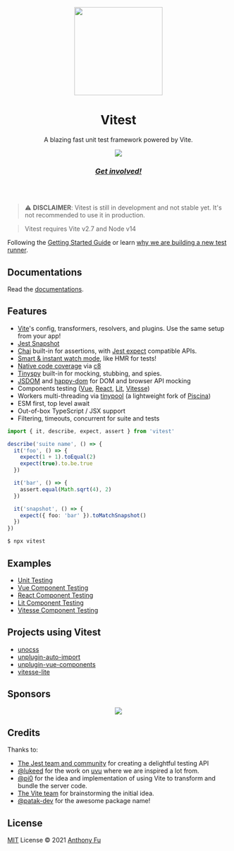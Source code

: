 <p align="center">
<img src="https://user-images.githubusercontent.com/11247099/145112184-a9ff6727-661c-439d-9ada-963124a281f7.png" height="200">
</p>

<h1 align="center">
Vitest
</h1>
<p align="center">
A blazing fast unit test framework powered by Vite.
<p>
<p align="center">
  <a href="https://www.npmjs.com/package/vitest"><img src="https://img.shields.io/npm/v/vitest?color=a1b858&label="></a>
<p>
<h3 align="center">
<a href="https://chat.vitest.dev"><i>Get involved!</i></a>
</h3>
<br>
<br>

> ⚠️ **DISCLAIMER**: Vitest is still in development and not stable yet. It's not recommended to use it in production.

> Vitest requires Vite v2.7 and Node v14

Following the [Getting Started Guide](https://preview.vitest.dev/guide) or learn [why we are building a new test runner](https://preview.vitest.dev/guide).

## Documentations

Read the [documentations](https://preview.vitest.dev/docs).

## Features

- [Vite](https://vitejs.dev/)'s config, transformers, resolvers, and plugins. Use the same setup from your app!
- [Jest Snapshot](https://jestjs.io/docs/snapshot-testing)
- [Chai](https://www.chaijs.com/) built-in for assertions, with [Jest expect](https://jestjs.io/docs/expect) compatible APIs.
- [Smart & instant watch mode](#watch-mode), like HMR for tests!
- [Native code coverage](#coverage) via [c8](https://github.com/bcoe/c8)
- [Tinyspy](https://github.com/Aslemammad/tinyspy) built-in for mocking, stubbing, and spies.
- [JSDOM](https://github.com/jsdom/jsdom) and [happy-dom](https://github.com/capricorn86/happy-dom) for DOM and browser API mocking
- Components testing ([Vue](./test/vue), [React](./test/react), [Lit](./test/lit), [Vitesse](./test/vitesse))
- Workers multi-threading via [tinypool](https://github.com/Aslemammad/tinypool) (a lightweight fork of [Piscina](https://github.com/piscinajs/piscina))
- ESM first, top level await
- Out-of-box TypeScript / JSX support
- Filtering, timeouts, concurrent for suite and tests

```ts
import { it, describe, expect, assert } from 'vitest'

describe('suite name', () => {
  it('foo', () => {
    expect(1 + 1).toEqual(2)
    expect(true).to.be.true
  })

  it('bar', () => {
    assert.equal(Math.sqrt(4), 2)
  })

  it('snapshot', () => {
    expect({ foo: 'bar' }).toMatchSnapshot()
  })
})
```

```bash
$ npx vitest
```

## Examples

- [Unit Testing](./test/core)
- [Vue Component Testing](./test/vue)
- [React Component Testing](./test/react)
- [Lit Component Testing](./test/lit)
- [Vitesse Component Testing](./test/vitesse)

## Projects using Vitest

- [unocss](https://github.com/antfu/unocss)
- [unplugin-auto-import](https://github.com/antfu/unplugin-auto-import)
- [unplugin-vue-components](https://github.com/antfu/unplugin-vue-components)
- [vitesse-lite](https://github.com/antfu/vitesse-lite)

## Sponsors

<p align="center">
  <a href="https://cdn.jsdelivr.net/gh/antfu/static/sponsors.svg">
    <img src='https://cdn.jsdelivr.net/gh/antfu/static/sponsors.svg'/>
  </a>
</p>

## Credits

Thanks to:

- [The Jest team and community](https://jestjs.io/) for creating a delightful testing API
- [@lukeed](https://github.com/lukeed) for the work on [uvu](https://github.com/lukeed/uvu) where we are inspired a lot from.
- [@pi0](https://github.com/pi0) for the idea and implementation of using Vite to transform and bundle the server code.
- [The Vite team](https://github.com/vitejs/vite) for brainstorming the initial idea.
- [@patak-dev](https://github.com/patak-dev) for the awesome package name!

## License

[MIT](./LICENSE) License © 2021 [Anthony Fu](https://github.com/antfu)
